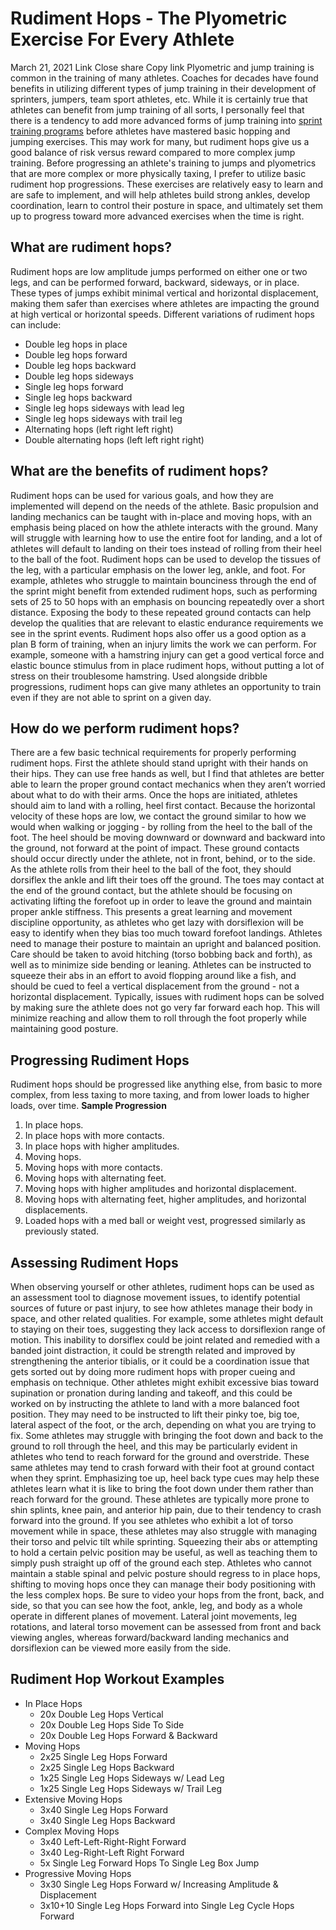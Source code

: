 #  Rudiment Hops - The Plyometric Exercise For Every Athlete 
March 21, 2021
Link
Close share Copy link
Plyometric and jump training is common in the training of many athletes. Coaches for decades have found benefits in utilizing different types of jump training in their development of sprinters, jumpers, team sport athletes, etc.
While it is certainly true that athletes can benefit from jump training of all sorts, I personally feel that there is a tendency to add more advanced forms of jump training into [sprint training programs](https://sprintingworkouts.com "sprint training programs") before athletes have mastered basic hopping and jumping exercises. This may work for many, but rudiment hops give us a good balance of risk versus reward compared to more complex jump training. 
Before progressing an athlete's training to jumps and plyometrics that are more complex or more physically taxing, I prefer to utilize basic rudiment hop progressions. These exercises are relatively easy to learn and are safe to implement, and will help athletes build strong ankles, develop coordination, learn to control their posture in space, and ultimately set them up to progress toward more advanced exercises when the time is right.
## What are rudiment hops?
Rudiment hops are low amplitude jumps performed on either one or two legs, and can be performed forward, backward, sideways, or in place. These types of jumps exhibit minimal vertical and horizontal displacement, making them safer than exercises where athletes are impacting the ground at high vertical or horizontal speeds.
Different variations of rudiment hops can include:
  * Double leg hops in place
  * Double leg hops forward
  * Double leg hops backward
  * Double leg hops sideways
  * Single leg hops forward
  * Single leg hops backward
  * Single leg hops sideways with lead leg
  * Single leg hops sideways with trail leg
  * Alternating hops (left right left right)
  * Double alternating hops (left left right right)


## What are the benefits of rudiment hops?
Rudiment hops can be used for various goals, and how they are implemented will depend on the needs of the athlete.
Basic propulsion and landing mechanics can be taught with in-place and moving hops, with an emphasis being placed on how the athlete interacts with the ground. Many will struggle with learning how to use the entire foot for landing, and a lot of athletes will default to landing on their toes instead of rolling from their heel to the ball of the foot.
Rudiment hops can be used to develop the tissues of the leg, with a particular emphasis on the lower leg, ankle, and foot. For example, athletes who struggle to maintain bounciness through the end of the sprint might benefit from extended rudiment hops, such as performing sets of 25 to 50 hops with an emphasis on bouncing repeatedly over a short distance. Exposing the body to these repeated ground contacts can help develop the qualities that are relevant to elastic endurance requirements we see in the sprint events.
Rudiment hops also offer us a good option as a plan B form of training, when an injury limits the work we can perform. For example, someone with a hamstring injury can get a good vertical force and elastic bounce stimulus from in place rudiment hops, without putting a lot of stress on their troublesome hamstring. Used alongside dribble progressions, rudiment hops can give many athletes an opportunity to train even if they are not able to sprint on a given day.
## How do we perform rudiment hops?
There are a few basic technical requirements for properly performing rudiment hops.
First the athlete should stand upright with their hands on their hips. They can use free hands as well, but I find that athletes are better able to learn the proper ground contact mechanics when they aren’t worried about what to do with their arms.
Once the hops are initiated, athletes should aim to land with a rolling, heel first contact. Because the horizontal velocity of these hops are low, we contact the ground similar to how we would when walking or jogging - by rolling from the heel to the ball of the foot. The heel should be moving downward or downward and backward into the ground, not forward at the point of impact. These ground contacts should occur directly under the athlete, not in front, behind, or to the side.
As the athlete rolls from their heel to the ball of the foot, they should dorsiflex the ankle and lift their toes off the ground. The toes may contact at the end of the ground contact, but the athlete should be focusing on activating lifting the forefoot up in order to leave the ground and maintain proper ankle stiffness. This presents a great learning and movement discipline opportunity, as athletes who get lazy with dorsiflexion will be easy to identify when they bias too much toward forefoot landings.
Athletes need to manage their posture to maintain an upright and balanced position. Care should be taken to avoid hitching (torso bobbing back and forth), as well as to minimize side bending or leaning. Athletes can be instructed to squeeze their abs in an effort to avoid flopping around like a fish, and should be cued to feel a vertical displacement from the ground - not a horizontal displacement.
Typically, issues with rudiment hops can be solved by making sure the athlete does not go very far forward each hop. This will minimize reaching and allow them to roll through the foot properly while maintaining good posture.
## Progressing Rudiment Hops
Rudiment hops should be progressed like anything else, from basic to more complex, from less taxing to more taxing, and from lower loads to higher loads, over time.
**Sample Progression**
  1. In place hops.
  2. In place hops with more contacts.
  3. In place hops with higher amplitudes.
  4. Moving hops.
  5. Moving hops with more contacts.
  6. Moving hops with alternating feet.
  7. Moving hops with higher amplitudes and horizontal displacement.
  8. Moving hops with alternating feet, higher amplitudes, and horizontal displacements.
  9. Loaded hops with a med ball or weight vest, progressed similarly as previously stated.


## Assessing Rudiment Hops
When observing yourself or other athletes, rudiment hops can be used as an assessment tool to diagnose movement issues, to identify potential sources of future or past injury, to see how athletes manage their body in space, and other related qualities.
For example, some athletes might default to staying on their toes, suggesting they lack access to dorsiflexion range of motion. This inability to dorsiflex could be joint related and remedied with a banded joint distraction, it could be strength related and improved by strengthening the anterior tibialis, or it could be a coordination issue that gets sorted out by doing more rudiment hops with proper cueing and emphasis on technique.
Other athletes might exhibit excessive bias toward supination or pronation during landing and takeoff, and this could be worked on by instructing the athlete to land with a more balanced foot position. They may need to be instructed to lift their pinky toe, big toe, lateral aspect of the foot, or the arch, depending on what you are trying to fix.
Some athletes may struggle with bringing the foot down and back to the ground to roll through the heel, and this may be particularly evident in athletes who tend to reach forward for the ground and overstride. These same athletes may tend to crash forward with their foot at ground contact when they sprint. Emphasizing toe up, heel back type cues may help these athletes learn what it is like to bring the foot down under them rather than reach forward for the ground. These athletes are typically more prone to shin splints, knee pain, and anterior hip pain, due to their tendency to crash forward into the ground.
If you see athletes who exhibit a lot of torso movement while in space, these athletes may also struggle with managing their torso and pelvic tilt while sprinting. Squeezing their abs or attempting to hold a certain pelvic position may be useful, as well as teaching them to simply push straight up off of the ground each step. Athletes who cannot maintain a stable spinal and pelvic posture should regress to in place hops, shifting to moving hops once they can manage their body positioning with the less complex hops.
Be sure to video your hops from the front, back, and side, so that you can see how the foot, ankle, leg, and body as a whole operate in different planes of movement. Lateral joint movements, leg rotations, and lateral torso movement can be assessed from front and back viewing angles, whereas forward/backward landing mechanics and dorsiflexion can be viewed more easily from the side.
## Rudiment Hop Workout Examples
  * In Place Hops
    * 20x Double Leg Hops Vertical
    * 20x Double Leg Hops Side To Side
    * 20x Double Leg Hops Forward & Backward
  * Moving Hops
    * 2x25 Single Leg Hops Forward
    * 2x25 Single Leg Hops Backward
    * 1x25 Single Leg Hops Sideways w/ Lead Leg
    * 1x25 Single Leg Hops Sideways w/ Trail Leg
  * Extensive Moving Hops
    * 3x40 Single Leg Hops Forward
    * 3x40 Single Leg Hops Backward
  * Complex Moving Hops
    * 3x40 Left-Left-Right-Right Forward
    * 3x40 Leg-Right-Left Right Forward
    * 5x Single Leg Forward Hops To Single Leg Box Jump
  * Progressive Moving Hops
    * 3x30 Single Leg Hops Forward w/ Increasing Amplitude & Displacement
    * 3x10+10 Single Leg Hops Forward into Single Leg Cycle Hops Forward


[ ](https://sprintingworkouts.com/blogs/training)

